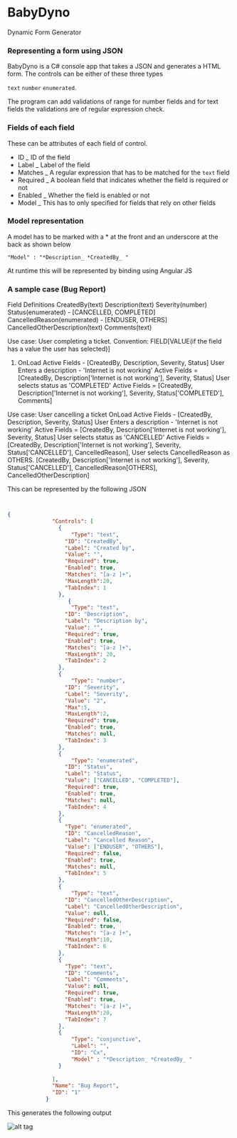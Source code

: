 # BabyDyno
Dynamic Form Generator

### Representing a form using JSON

BabyDyno is a C# console app that takes a JSON and generates a HTML form. The controls can be either of these three types 

`text`
`number` 
`enumerated`. 

The program can add validations of range for number fields and for text fields the validations are of regular expression check. 

### Fields of each field 

These can be attributes of each field of control. 

* ID  _ ID of the field 
* Label _ Label of the field 
* Matches _ A regular expression that has to be matched for the `text` field 
* Required _ A boolean field that indicates whether the field is required or not 
* Enabled _ Whether the field is enabled or not
* Model _ This has to only specified for fields that rely on other fields 

### Model representation 

A model has to be marked with a * at the front and an underscore at the back as shown below 

``` "Model" : "*Description_ *CreatedBy_ " ```

At runtime this will be represented by binding using Angular JS 

### A sample case (Bug Report) 

Field Definitions
CreatedBy(text)
Description(text)
Severity(number)
Status(enumerated) - [CANCELLED, COMPLETED]
CancelledReason(enumerated) - [ENDUSER, OTHERS]
CancelledOtherDescription(text)
Comments(text)

Use case:  User completing a ticket. Convention: FIELD[VALUE(if the field has a value the user has selected)]
1. OnLoad 
Active Fields - [CreatedBy, Description, Severity, Status]
 User Enters a description - 'Internet is not working'
Active Fields = [CreatedBy, Description['Internet is not working'], Severity, Status]
User selects status as 'COMPLETED'
Active Fields = [CreatedBy, Description['Internet is not working'], Severity, Status['COMPLETED'], Comments]

Use case: User cancelling a ticket
OnLoad 
Active Fields - [CreatedBy, Description, Severity, Status]
User Enters a description - 'Internet is not working'
Active Fields = [CreatedBy, Description['Internet is not working'], Severity, Status]
User selects status as 'CANCELLED'
Active Fields = [CreatedBy, Description['Internet is not working'], Severity, Status['CANCELLED'], CancelledReason], 
User selects CancelledReason as OTHERS.
[CreatedBy, Description['Internet is not working'], Severity, Status['CANCELLED'], CancelledReason[OTHERS], CancelledOtherDescription]

This can be represented by the following JSON 

```json


{
			  "Controls": [
			    {
					"Type": "text",
			      "ID": "CreatedBy",				  
			      "Label": "Created by",
			      "Value": "",
			      "Required": true,
			      "Enabled": true,
			      "Matches": "[a-z ]+",
				  "MaxLength":20,
			      "TabIndex": 1
			    },
			       {
					"Type": "text",
			      "ID": "Description",
			      "Label": "Description by",
			      "Value": "",
			      "Required": true,
			      "Enabled": true,
			      "Matches": "[a-z ]+",
				  "MaxLength": 20,
			      "TabIndex": 2
			    },
				{
					"Type": "number",
			      "ID": "Severity",
			      "Label": "Severity",
			      "Value": "2",
				  "Max":5,
				  "MaxLength":2,
			      "Required": true,
			      "Enabled": true,
			      "Matches": null,
			      "TabIndex": 3
			    },
				{
					"Type": "enumerated",
			      "ID": "Status",
			      "Label": "Status",
			      "Value": ["CANCELLED", "COMPLETED"],
			      "Required": true,
			      "Enabled": true,
			      "Matches": null,
			      "TabIndex": 4
			    },
				{
				  "Type": "enumerated",
			      "ID": "CancelledReason",
			      "Label": "Cancelled Reason",
			      "Value": ["ENDUSER", "OTHERS"],
			      "Required": false,
			      "Enabled": true,
			      "Matches": null,
			      "TabIndex": 5
			    },
				{
					"Type": "text",
			      "ID": "CancelledOtherDescription",
			      "Label": "CancelledOtherDescription",
			      "Value": null,
			      "Required": false,
			      "Enabled": true,
				  "Matches": "[a-z ]+",
				  "MaxLength":10,
			      "TabIndex": 6
			    },
				{
				  "Type": "text",
			      "ID": "Comments",
			      "Label": "Comments",
			      "Value": null,
			      "Required": true,
			      "Enabled": true,
			      "Matches": "[a-z ]+",
				  "MaxLength":20,
			      "TabIndex": 7
			    },
				{
					"Type": "conjunctive",
					"Label": "",
					"ID": "Cx",
					"Model" : "*Description_ *CreatedBy_ "
				}
				
			  ],
			  "Name": "Bug Report",
			  "ID": "1"
			}
```


This generates the following output

![alt tag](https://github.com/sudipto80/BabyDyno/blob/master/BugReport.png)
